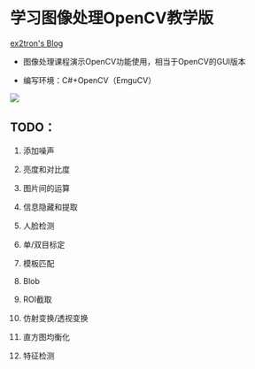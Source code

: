 # 学习图像处理OpenCV教学版

[ex2tron's Blog](http://ex2tron.wang)

- 图像处理课程演示OpenCV功能使用，相当于OpenCV的GUI版本

- 编写环境：C#+OpenCV（EmguCV）

![](http://pic.ex2tron.top/cv2_learn_opencv_edu_soft_screenshot.jpg)

## TODO：

1. 添加噪声

2. 亮度和对比度
3. 图片间的运算
4. 信息隐藏和提取
5. 人脸检测
6. 单/双目标定
7. 模板匹配
8. Blob
10. ROI截取
11. 仿射变换/透视变换
12. 直方图均衡化
13. 特征检测

